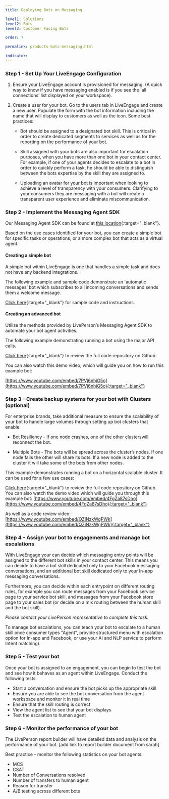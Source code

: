 ```yaml
---
title: Deploying Bots on Messaging

level1: Solutions
level2: Bots
level3: Customer Facing Bots

order: 7

permalink: products-bots-messaging.html

indicator:
---
```


### Step 1 - Set Up Your LiveEngage Configuration

1. Ensure your LiveEngage account is provisioned for messaging. (A quick way to know if you have messaging enabled is if you see the 'all connections’ list displayed on your workspace).

2. Create a user for your bot. Go to the users tab in LiveEngage and create a new user.  Populate the form with the bot information including the name that will display to customers as well as the icon. Some best practices:

	* Bot should be assigned to a designated bot skill.  This is critical in order to create dedicated segments to services as well as for the reporting on the performance of your bot.

	* Skill assigned with your bots are also important for escalation purposes, when you have more than one bot in your contact center. For example, if one of your agents decides to escalate to a bot in order to quickly perform a task, he should be able to distinguish between the bots expertise by the skill they are assigned to.   

	* Uploading an avatar for your bot is important when looking to achieve a level of transparency with your consumers. Clarifying to your consumers they are messaging with a bot will create a transparent user experience and eliminate miscommunication.  

### Step 2 - Implement the Messaging Agent SDK

Our Messaging Agent SDK can be found at [this location](messaging-agent-sdk-overview.html){:target="_blank"}.

Based on the use cases identified for your bot, you can create a simple bot for specific tasks or operations, or a more complex bot that acts as a virtual agent. 

#### Creating a simple bot

A simple bot within LiveEngage is one that handles a simple task and does not have any backend integrations. 

The following example and sample code demonstrate an 'automatic messages’ bot which subscribes to all incoming conversations and sends them a welcome message. 

[Click here](https://github.com/LivePersonInc/node-agent-sdk#running-the-sample-app){:target="_blank"} for sample code and instructions. 
​

#### Creating an advanced bot

Utilize the methods provided by LivePerson’s Messaging Agent SDK to automate your bot agent activities. 

The following example demonstrating running a bot using the major API calls.

[C​lick here](https://github.com/LivePersonInc/node-agent-sdk/tree/master/examples/agent-bot){:target="_blank"} to review the full code repository on Github. 

You can also watch this demo video, which will guide you on how to run this example bot:

[https://www.youtube.com/embed/7PVj6nhjG5o](https://www.youtube.com/embed/7PVj6nhjG5o){:target="_blank"}

### Step 3 - Create backup systems for your bot with Clusters (optional)

For enterprise brands, take additional measure to ensure the scalability of your bot to handle large volumes through setting up bot clusters that enable: 


* Bot Resiliency - If one node crashes, one ​of the other ​clusters ​will reconnect the bot.

* Multiple Bots - The bots will be spread across the cluster’s nodes. If one node fails the other will share its bots. If a new node is added to the cluster it will take some of the bots from other nodes.


This example demonstrates running a bot on a ​horizontal scalable cluster. It can be used for a few use cases:

[C​lick here](https://github.com/LivePersonInc/node-agent-sdk/tree/master/examples/cluster){:target="_blank"} to review the full code repository on Github. 
​
You can also watch the demo video which will guide you through this example bot:
[https://www.youtube.com/embed/4FgZa87sDho](https://www.youtube.com/embed/4FgZa87sDho){:target="_blank"}

​As well as a code review video: 
[https://www.youtube.com/embed/QZiNzkWgPWk](https://www.youtube.com/embed/QZiNzkWgPWk){:target="_blank"}

### Step 4 - Assign your bot to engagements and manage bot escalations

With LiveEngage your can decide which messaging entry points will be assigned to the different bot skills in your contact center. This means you can decide to have a bot skill dedicated only to your Facebook messaging conversations, and an additional bot skill dedicated only to your In-app messaging conversations. 

Furthermore, you can decide within each entrypoint on different routing rules, for example you can route messages from your Facebook service page to your service bot skill, and messages from your Facebook store page to your sales bot (or decide on a mix routing between the human skill and the bot skill).

_Please contact your LivePerson representative to complete this task._

To manage bot escalations, you can teach your bot to escalate to a human skill once consumer types "Agent", provide structured menu with escalation option for In-app and Facebook, or use your AI and NLP service to perform Intent matching).  

### Step 5 - Test your bot

Once your bot is assigned to an engagement, you can begin to test the bot and see how it behaves as an agent within LiveEngage.  Conduct the following tests:

* Start a conversation and ensure the bot picks up the appropriate skill
* Ensure you are able to see the bot conversation from the agent workspace and monitor it in real time
* Ensure that the skill routing is correct
* View the agent list to see that your bot displays
* Test the escalation to human agent

### Step 6 - Monitor the performance of your bot

The LivePerson report builder will have detailed data and analysis on the performance of your bot.  [add link to report builder document from sarah]

Best practice - monitor the following statistics on your bot agents:

* MCS
* CSAT
* Number of Conversations resolved
* Number of transfers to human agent
* Reason for transfer
* A/B testing across different bots